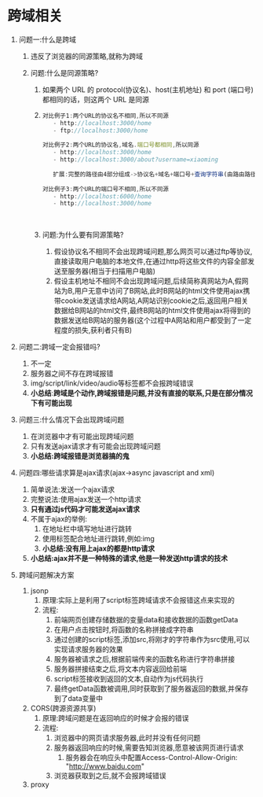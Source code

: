#  跨域相关

1. 问题一:什么是跨域

   1. 违反了浏览器的同源策略,就称为跨域

   2. 问题:什么是同源策略?

      1. 如果两个 URL 的 protocol(协议名)、host(主机地址) 和  port (端口号)都相同的话，则这两个 URL 是同源

      2. ```javascript
         对比例子1:两个URL的协议名不相同,所以不同源
         	- http://localhost:3000/home
         	- ftp://localhost:3000/home
             
         对比例子2:两个URL的协议名,域名.端口号都相同,所以同源
         	- http://localhost:3000/home
         	- http://localhost:3000/about?username=xiaoming
             
            扩展:完整的路径由4部分组成->协议名+域名+端口号+查询字符串(由路由路径和参数组成)
             
         对比例子3:两个URL的端口号不相同,所以不同源
         	- http://localhost:6000/home
         	- http://localhost:3000/home
         ```

         ​

      3. 问题:为什么要有同源策略?

         1. 假设协议名不相同不会出现跨域问题,那么网页可以通过ftp等协议,直接读取用户电脑的本地文件,在通过http将这些文件的内容全部发送至服务器(相当于扫描用户电脑)
         2. 假设主机地址不相同不会出现跨域问题,后续简称真网站为A,假网站为B,用户无意中访问了B网站,此时B网站的html文件使用ajax携带cookie发送请求给A网站,A网站识别cookie之后,返回用户相关数据给B网站的html文件,最终B网站的html文件使用ajax将得到的数据发送给B网站的服务器(这个过程中A网站和用户都受到了一定程度的损失,获利者只有B)

2. 问题二:跨域一定会报错吗?

   1. 不一定
   2. 服务器之间不存在跨域报错
   3. img/script/link/video/audio等标签都不会报跨域错误
   4. **小总结**:**跨域是个动作,跨域报错是问题,并没有直接的联系,只是在部分情况下有可能出现**

3. 问题三:什么情况下会出现跨域问题

   1. 在浏览器中才有可能出现跨域问题
   2. 只有发送ajax请求才有可能会出现跨域问题
   3. **小总结:跨域报错是浏览器搞的鬼**

4. 问题四:哪些请求算是ajax请求(ajax->async javascript and xml)

   1. 简单说法:发送一个ajax请求
   2. 完整说法:使用ajax发送一个http请求
   3. **只有通过js代码才可能发送ajax请求**
   4. 不属于ajax的举例:
      1. 在地址栏中填写地址进行跳转
      2. 使用标签配合地址进行跳转,例如:img
      3. **小总结:没有用上ajax的都是http请求**
   5. **小总结:ajax并不是一种特殊的请求,他是一种发送http请求的技术**

5. 跨域问题解决方案

   1. jsonp
      1. 原理:实际上是利用了script标签跨域请求不会报错这点来实现的
      2. 流程:
         1. 前端网页创建存储数据的变量data和接收数据的函数getData
         2. 在用户点击按钮时,将函数的名称拼接成字符串
         3. 通过创建的script标签,添加src,将刚才的字符串作为src使用,可以实现请求服务器的效果
         4. 服务器被请求之后,根据前端传来的函数名称进行字符串拼接
         5. 服务器拼接结束之后,将文本内容返回给前端
         6. script标签接收到返回的文本,自动作为js代码执行
         7. 最终getData函数被调用,同时获取到了服务器返回的数据,并保存到了data变量中
   2. CORS(跨源资源共享)
      1. 原理:跨域问题是在返回响应的时候才会报的错误
      2. 流程:
         1. 浏览器中的网页请求服务器,此时并没有任何问题
         2. 服务器返回响应的时候,需要告知浏览器,愿意被该网页进行请求
            1. 服务器会在响应头中配置Access-Control-Allow-Origin: "http://www.baidu.com"
         3. 浏览器获取到之后,就不会报跨域错误
   3. proxy



